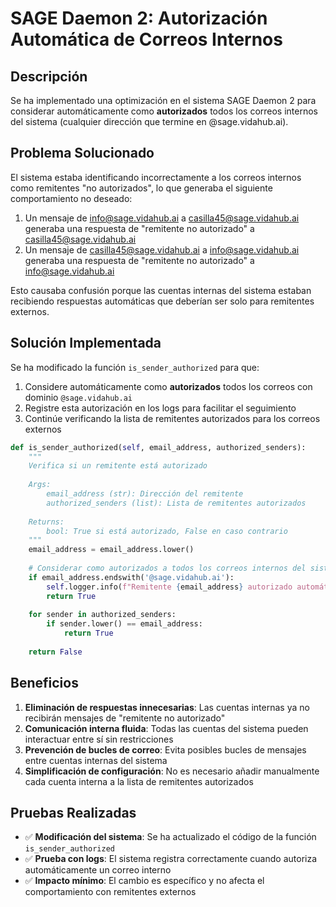 # SAGE Daemon 2: Autorización Automática de Correos Internos

## Descripción

Se ha implementado una optimización en el sistema SAGE Daemon 2 para considerar automáticamente como **autorizados** todos los correos internos del sistema (cualquier dirección que termine en @sage.vidahub.ai).

## Problema Solucionado

El sistema estaba identificando incorrectamente a los correos internos como remitentes "no autorizados", lo que generaba el siguiente comportamiento no deseado:

1. Un mensaje de info@sage.vidahub.ai a casilla45@sage.vidahub.ai generaba una respuesta de "remitente no autorizado" a casilla45@sage.vidahub.ai
2. Un mensaje de casilla45@sage.vidahub.ai a info@sage.vidahub.ai generaba una respuesta de "remitente no autorizado" a info@sage.vidahub.ai

Esto causaba confusión porque las cuentas internas del sistema estaban recibiendo respuestas automáticas que deberían ser solo para remitentes externos.

## Solución Implementada

Se ha modificado la función `is_sender_authorized` para que:

1. Considere automáticamente como **autorizados** todos los correos con dominio `@sage.vidahub.ai`
2. Registre esta autorización en los logs para facilitar el seguimiento
3. Continúe verificando la lista de remitentes autorizados para los correos externos

```python
def is_sender_authorized(self, email_address, authorized_senders):
    """
    Verifica si un remitente está autorizado
    
    Args:
        email_address (str): Dirección del remitente
        authorized_senders (list): Lista de remitentes autorizados
        
    Returns:
        bool: True si está autorizado, False en caso contrario
    """
    email_address = email_address.lower()
    
    # Considerar como autorizados a todos los correos internos del sistema SAGE
    if email_address.endswith('@sage.vidahub.ai'):
        self.logger.info(f"Remitente {email_address} autorizado automáticamente (correo interno SAGE)")
        return True
    
    for sender in authorized_senders:
        if sender.lower() == email_address:
            return True
    
    return False
```

## Beneficios

1. **Eliminación de respuestas innecesarias**: Las cuentas internas ya no recibirán mensajes de "remitente no autorizado"
2. **Comunicación interna fluida**: Todas las cuentas del sistema pueden interactuar entre sí sin restricciones
3. **Prevención de bucles de correo**: Evita posibles bucles de mensajes entre cuentas internas del sistema
4. **Simplificación de configuración**: No es necesario añadir manualmente cada cuenta interna a la lista de remitentes autorizados

## Pruebas Realizadas

- ✅ **Modificación del sistema**: Se ha actualizado el código de la función `is_sender_authorized`
- ✅ **Prueba con logs**: El sistema registra correctamente cuando autoriza automáticamente un correo interno
- ✅ **Impacto mínimo**: El cambio es específico y no afecta el comportamiento con remitentes externos
